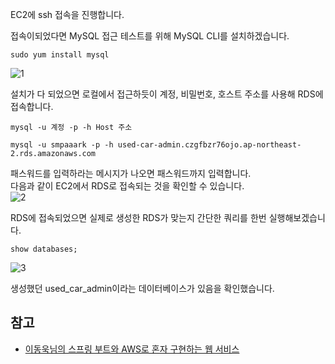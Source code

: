 EC2에 ssh 접속을 진행합니다.   

접속이되었다면 MySQL 접근 테스트를 위해 MySQL CLI를 설치하겠습니다.   
```
sudo yum install mysql
```
![1]()   

설치가 다 되었으면 로컬에서 접근하듯이 계정, 비밀번호, 호스트 주소를 사용해 RDS에 접속합니다.   
```
mysql -u 계정 -p -h Host 주소
```
```
mysql -u smpaaark -p -h used-car-admin.czgfbzr76ojo.ap-northeast-2.rds.amazonaws.com
```

패스워드를 입력하라는 메시지가 나오면 패스워드까지 입력합니다.   
다음과 같이 EC2에서 RDS로 접속되는 것을 확인할 수 있습니다.   
![2]()   

RDS에 접속되었으면 실제로 생성한 RDS가 맞는지 간단한 쿼리를 한번 실행해보겠습니다.
```
show databases;
```
![3]()   

생성했던 used_car_admin이라는 데이터베이스가 있음을 확인했습니다.   

## 참고
* [이동욱님의 스프링 부트와 AWS로 혼자 구현하는 웹 서비스](https://jojoldu.tistory.com/463)
